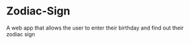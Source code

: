 # Zodiac-Sign
 A web app that allows the user to enter their birthday and find out their zodiac sign
